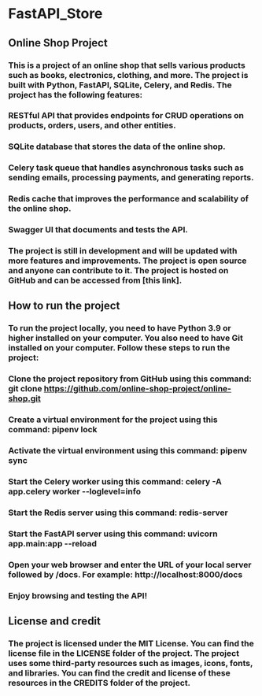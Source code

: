 # FastAPI_Store

## Online Shop Project
### This is a project of an online shop that sells various products such as books, electronics, clothing, and more. The project is built with Python, FastAPI, SQLite, Celery, and Redis. The project has the following features:

### RESTful API that provides endpoints for CRUD operations on products, orders, users, and other entities.
### SQLite database that stores the data of the online shop.
### Celery task queue that handles asynchronous tasks such as sending emails, processing payments, and generating reports.
### Redis cache that improves the performance and scalability of the online shop.
### Swagger UI that documents and tests the API.
### The project is still in development and will be updated with more features and improvements. The project is open source and anyone can contribute to it. The project is hosted on GitHub and can be accessed from [this link].

## How to run the project
### To run the project locally, you need to have Python 3.9 or higher installed on your computer. You also need to have Git installed on your computer. Follow these steps to run the project:

### Clone the project repository from GitHub using this command: git clone https://github.com/online-shop-project/online-shop.git
### Create a virtual environment for the project using this command: pipenv lock
### Activate the virtual environment using this command: pipenv sync
### Start the Celery worker using this command: celery -A app.celery worker --loglevel=info
### Start the Redis server using this command: redis-server
### Start the FastAPI server using this command: uvicorn app.main:app --reload
### Open your web browser and enter the URL of your local server followed by /docs. For example: http://localhost:8000/docs
### Enjoy browsing and testing the API!

## License and credit
### The project is licensed under the MIT License. You can find the license file in the LICENSE folder of the project. The project uses some third-party resources such as images, icons, fonts, and libraries. You can find the credit and license of these resources in the CREDITS folder of the project.